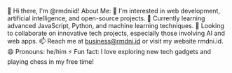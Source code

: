 👋 Hi there, I'm @rmdniid!
About Me:
👀 I'm interested in web development, artificial intelligence, and open-source projects.
🌱 Currently learning advanced JavaScript, Python, and machine learning techniques.
💞️ Looking to collaborate on innovative tech projects, especially those involving AI and web apps.
📫 Reach me at business@rmdni.id or visit my website rmdni.id.
😄 Pronouns: he/him
⚡ Fun fact: I love exploring new tech gadgets and playing chess in my free time!
<!---
rmdniid/rmdniid is a ✨ special ✨ repository because its `README.md` (this file) appears on your GitHub profile.
You can click the Preview link to take a look at your changes.
--->
